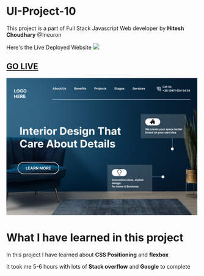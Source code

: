 # UI-Project-10


This project is a part of Full Stack Javascript Web developer by **Hitesh Choudhary** @Ineuron


Here's the Live Deployed Website ![](https://img.shields.io/badge/Project%20-5-orange)


## [GO LIVE](https://saketineuronproject5.netlify.app/)


![Screenshot](./10.png)

# What I have learned in this project

In this project I have learned about **CSS Positioning** and **flexbox**

It took me 5-6 hours with lots of **Stack overflow** and **Google** to complete
